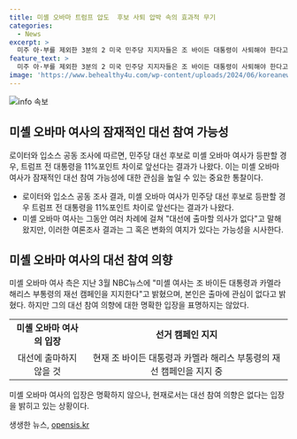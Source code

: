 ```yaml
---
title: 미셸 오바마 트럼프 압도  후보 사퇴 압박 속의 효과적 무기
categories:
  - News
excerpt: >
  미주 아·부를 제외한 3분의 2 미국 민주당 지지자들은 조 바이든 대통령이 사퇴해야 한다고 주장하는 가운데, 미셸 오바마 여사의 대선 출마 시 트럼프 전 대통령을 앞서는 결과가 나왔다. 현재 미셸 여사는 출마 의사를 밝힌 적이 없지만, 지지율은 높게 평가되고 있다. 오바마 전 대통령의 부인으로 활발한 활동가로 알려진 미셸 여사는 현재 바이든 대통령과 부통령의 캠페인을 지지하는 입장이다.
feature_text: >
  미주 아·부를 제외한 3분의 2 미국 민주당 지지자들은 조 바이든 대통령이 사퇴해야 한다고 주장하는 가운데, 미셸 오바마 여사의 대선 출마 시 트럼프 전 대통령을 앞서는 결과가 나왔다. 현재 미셸 여사는 출마 의사를 밝힌 적이 없지만, 지지율은 높게 평가되고 있다. 오바마 전 대통령의 부인으로 활발한 활동가로 알려진 미셸 여사는 현재 바이든 대통령과 부통령의 캠페인을 지지하는 입장이다.
image: 'https://www.behealthy4u.com/wp-content/uploads/2024/06/koreanews.jpg'
---
```


<p><img src="https://www.behealthy4u.com/wp-content/uploads/2024/06/koreanews.jpg" alt="info 속보" /></p>

<h2 data-ke-size="size26">미셸 오바마 여사의 잠재적인 대선 참여 가능성</h2>

<p data-ke-size="size16">로이터와 입소스 공동 조사에 따르면, 민주당 대선 후보로 미셸 오바마 여사가 등판할 경우, 트럼프 전 대통령을 11%포인트 차이로 앞선다는 결과가 나왔다. 이는 미셸 오바마 여사가 잠재적인 대선 참여 가능성에 대한 관심을 높일 수 있는 중요한 통찰이다.</p>

<ul>
  <li>로이터와 입소스 공동 조사 결과, 미셸 오바마 여사가 민주당 대선 후보로 등판할 경우 트럼프 전 대통령을 11%포인트 차이로 앞선다는 결과가 나왔다.</li>
  <li>미셸 오바마 여사는 그동안 여러 차례에 걸쳐 "대선에 출마할 의사가 없다"고 말해 왔지만, 이러한 여론조사 결과는 그 혹은 변화의 여지가 있다는 가능성을 시사한다.</li>
</ul>

<h2 data-ke-size="size26">미셸 오바마 여사의 대선 참여 의향</h2>

<p data-ke-size="size16">미셸 오바마 여사 측은 지난 3월 NBC뉴스에 "미셸 여사는 조 바이든 대통령과 카멜라 해리스 부통령의 재선 캠페인을 지지한다"고 밝혔으며, 본인은 출마에 관심이 없다고 밝혔다. 하지만 그의 대선 참여 의향에 대한 명확한 입장을 표명하지는 않았다.</p>

<table>
  <tr>
    <td style="text-align: center; height: 17px;"><b>미셸 오바마 여사의 입장</b></td>
    <td style="text-align: center; height: 17px;"><b>선거 캠페인 지지</b></td>
  </tr>
  <tr>
    <td style="text-align: center; height: 17px;">대선에 출마하지 않을 것</td>
    <td style="text-align: center; height: 17px;">현재 조 바이든 대통령과 카멜라 해리스 부통령의 재선 캠페인을 지지 중</td>
  </tr>
</table>

<p data-ke-size="size16">미셸 오바마 여사의 입장은 명확하지 않으나, 현재로서는 대선 참여 의향은 없다는 입장을 밝히고 있는 상황이다.</p>
생생한 뉴스, <a href="https://opensis.kr" rel="dofollow">opensis.kr</a>


